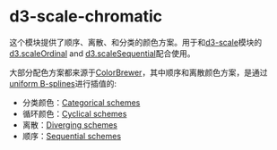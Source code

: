 # d3-scale-chromatic

这个模块提供了顺序、离散、和分类的颜色方案。用于和[d3-scale](./d3-scale.md)模块的 [d3.scaleOrdinal](./d3-scale/ordinal.md) and [d3.scaleSequential](./d3-scale/sequential.md)配合使用。

大部分配色方案都来源于[ColorBrewer](http://colorbrewer2.org)，其中顺序和离散颜色方案，是通过[uniform B-splines](https://observablehq.com/@d3/colorbrewer-splines)进行插值的:

* 分类颜色：[Categorical schemes](./d3-scale-chromatic/categorical.md)
* 循环颜色：[Cyclical schemes](./d3-scale-chromatic/cyclical.md)
* 离散：[Diverging schemes](./d3-scale-chromatic/diverging.md)
* 顺序：[Sequential schemes](./d3-scale-chromatic/sequential.md)
